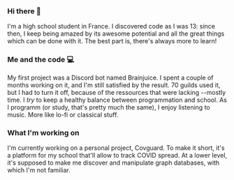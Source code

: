 ### Hi there 👋

<!--
**a2br/a2br** is a ✨ _special_ ✨ repository because its `README.md` (this file) appears on your GitHub profile.

Here are some ideas to get you started:

- 🔭 I’m currently working on ...
- 🌱 I’m currently learning ...
- 👯 I’m looking to collaborate on ...
- 🤔 I’m looking for help with ...
- 💬 Ask me about ...
- 📫 How to reach me: ...
- 😄 Pronouns: ...
- ⚡ Fun fact: ...
-->

I'm a high school student in France. I discovered code as I was 13: since then, I keep being amazed by its awesome potential and all the great things which can be done with it. The best part is, there's always more to learn!

### Me and the code 💻
My first project was a Discord bot named Brainjuice. I spent a couple of months working on it, and I'm still satisfied by the result. 70 guilds used it, but I had to turn it off, because of the ressources that were lacking --mostly time. I *try* to keep a healthy balance between programmation and school. As I programm (or study, that's pretty much the same), I enjoy listening to music. More like lo-fi or classical stuff.

### What I'm working on
I'm currently working on a personal project, Covguard. To make it short, it's a platform for my school that'll allow to track COVID spread. At a lower level, it's supposed to make me discover and manipulate graph databases, with which I'm not familiar.
